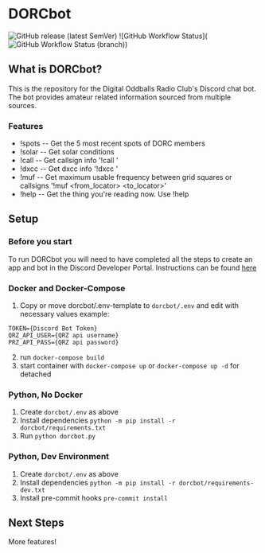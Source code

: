# DORCbot
![GitHub release (latest SemVer)](https://img.shields.io/github/v/release/tcarwash/dorcbot) ![GitHub Workflow Status](![GitHub Workflow Status (branch)](https://img.shields.io/github/workflow/status/tcarwash/dorcbot/CI/main))
## What is DORCbot?
This is the repository for the Digital Oddballs Radio Club's Discord chat bot. The bot provides amateur related information sourced from multiple sources.

### Features
  - !spots -- Get the 5 most recent spots of DORC members
  - !solar -- Get solar conditions
  - !call -- Get callsign info '!call '
  - !dxcc -- Get dxcc info '!dxcc '
  - !muf -- Get maximum usable frequency between grid squares or callsigns '!muf <from_locator> <to_locator>'
  - !help -- Get the thing you're reading now. Use !help

## Setup
### Before you start
To run DORCbot you will need to have completed all the steps to create an app and bot in the Discord Developer Portal. Instructions can be found [here](https://discordpy.readthedocs.io/en/stable/discord.html)

### Docker and Docker-Compose
1. Copy or move dorcbot/.env-template to `dorcbot/.env` and edit with necessary values example:
```
TOKEN={Discord Bot Token}
QRZ_API_USER={QRZ api username}
PRZ_API_PASS={QRZ api password}

```
2. run `docker-compose build`
3. start container with `docker-compose up` or `docker-compose up -d` for detached

### Python, No Docker
1. Create  `dorcbot/.env` as above
2. Install dependencies `python -m pip install -r dorcbot/requirements.txt`
3. Run `python dorcbot.py`

### Python, Dev Environment
1. Create `dorcbot/.env` as above
2. Install dependencies `python -m pip install -r dorcbot/requirements-dev.txt`
3. Install pre-commit hooks `pre-commit install`

## Next Steps
More features!
